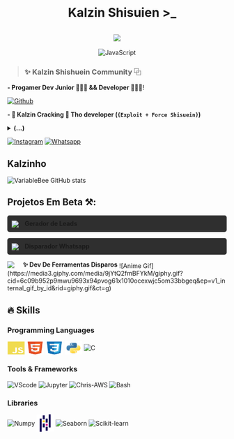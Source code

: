 <!--título-->
<div id="user-content-toc">
  <ul align="center">
    <summary><h1 style="display: inline-block"> Kalzin Shisuien >_  </h1></summary>
  </div>

    

<div align="center">
<img src="https://readme-typing-svg.demolab.com?font=Inconsolata&weight=500&size=50&duration=4000&pause=300&color=A7A459&center=true&vCenter=true&multiline=true&repeat=false&random=false&width=1300&height=140&lines=Olá+Olá;Meu+Nome+é+Kalzin+Tudo+Bom?+#shisuen+#Kalzinnxs+respect+%E2%9C%A9" width="70%" />




![JavaScript](https://img.shields.io/badge/JavaScript-323330?style=for-the-badge&logo=javascript&logoColor=F7DF1E)

</div>
<!-- Presentation -->

> ### ✨ **Kalzin Shishuein Community ⿻**

**- Progamer Dev Junior 👨🏻‍🏭 && Developer 🧎🏻‍♂️**!


 [![Github](https://img.shields.io/badge/GitHub-100000?style=for-the-badge&logo=github&logoColor=white)](https://chat.whatsapp.com/CKkalYIIydJ1VmBeApeogz) 

**- 🔭 Kalzin Cracking 🍃 Tho developer (``{Exploit + Force Shisuein}``)**


  <!-- Dropdown -->
<details>
  <summary><strong>(...)</strong></summary>
  <p style="font-family: Arial, sans-serif; font-weight: bold; font-size: 1.1em; color: #FFFFFF;">

   <img src="https://img.shields.io/badge/GitHub-100000?style=for-the-badge&logo=github&logoColor=white" alt="GitHub Badge"><br><br>
    - 💬 <span style="font-family: Arial, sans-serif; font-weight: bold; font-size: 1.1em; color: #FFFFFF;">𝐊𝐚𝐥𝐳𝐢𝐧 𝐃𝐞𝐯𝐞𝐥𝐨𝐩𝐞𝐫 🧎🏻‍♂️ 𝐄𝐬𝐩𝐞𝐜𝐢𝐚𝐥𝐢𝐬𝐭𝐚 𝐞𝐦 𝐅𝐞𝐫𝐫𝐚𝐦𝐞𝐧𝐭𝐚𝐬 𝐝𝐞 𝐝𝐢𝐬𝐩𝐚𝐫𝐨 𝐏𝐚𝐫𝐚 𝐰𝐡𝐚𝐭𝐬𝐚𝐩𝐩 𝐞 𝐞𝐦 𝐦𝐚𝐫𝐤𝐞𝐭𝐢𝐧𝐠 𝐝𝐢𝐠𝐢𝐭𝐚𝐥 𝐄𝐱𝐩𝐥𝐨𝐫𝐚𝐧𝐝𝐨 𝐟𝐚𝐥𝐡𝐚𝐬 𝐞 𝐯𝐮𝐥𝐧𝐞𝐫𝐚𝐛𝐢𝐥𝐢𝐝𝐚𝐝𝐞𝐬</span><br><br>
    - 💼 <span style="font-family: Arial, sans-serif; font-weight: bold; font-size: 1.1em; color: #FFFFFF;"> Especialista Em ferramentas de disparo é Engenharia Reversa e marketing digital 🍃 Tudo Pará facilitar Sua vida</span>
  </p>
</details>



<!-- Links -->
[![Instagram](https://img.shields.io/badge/Instagram-E4405F?style=for-the-badge&logo=instagram&logoColor=white)](https://www.instagram.com/ylklzkaio/)
[![Whatsapp](https://img.shields.io/badge/WhatsApp-25D366?style=for-the-badge&logo=whatsapp&logoColor=white)](https://wa.me/5583996624241)
<!-- GithubStats -->
Kalzinho
----
![VariableBee GitHub stats](https://media0.giphy.com/media/FB5EOw0CaaQM0/giphy.gif?cid=6c09b952p3m4qvnr47t6rw2brj8khi4es1b6hwypx9guvjwv&ep=v1_internal_gif_by_id&rid=giphy.gif&ct=g)

<!-- Portfolio -->



## Projetos Em Beta ⚒️:

<p align="left" style="background-color: #2f2f2f; padding: 10px; border-radius: 5px;">
  <img src="https://media.tenor.com/KIO0sT2weC8AAAAj/check-mark.gif" width="26" style="vertical-align: middle; margin-right: 10px;"> 
  <strong>Gerador de Leads</strong>
</p>
<p align="left" style="background-color: #2f2f2f; padding: 10px; border-radius: 5px;">
  <img src="https://media.tenor.com/3MtdCRIPZUMAAAAi/whatsapp.gif" width="30" style="vertical-align: middle; margin-right: 10px;"> 
  <strong>Disparador Whatsapp</strong>
</p>
<span style="display: inline-flex; align-items: center;">
    <img src="https://media.tenor.com/LeDb4HArelwAAAAi/loading-betterttv.gif" width="26" style="margin-right: 10px;">
    <strong>✨ Dev De Ferramentas Disparos</strong>
</span>
<!-- GIF -->
![Anime Gif](https://media3.giphy.com/media/9jYtQ2fmBFYkM/giphy.gif?cid=6c09b952p9mwu9693x94pvog61x1010ocexwjc5om33bbgeq&ep=v1_internal_gif_by_id&rid=giphy.gif&ct=g)



## 🔥 Skills
<!-- Skills: Programming Languages -->
  <div style="flex-basis: 48%;">
    <h3>Programming Languages</h3>
    <img align="center" alt="Js" height="30" width="40" src="https://raw.githubusercontent.com/devicons/devicon/master/icons/javascript/javascript-plain.svg">
    <img align="center" alt="HTML" height="30" width="40" src="https://raw.githubusercontent.com/devicons/devicon/master/icons/html5/html5-original.svg">
    <img align="center" alt="CSS" height="30" width="40" src="https://raw.githubusercontent.com/devicons/devicon/master/icons/css3/css3-original.svg">
    <img align="center" alt="Python" height="30" width="40" src="https://raw.githubusercontent.com/devicons/devicon/master/icons/python/python-original.svg">
    <img align="center" alt="C" height="30" width="40" src="https://cdn.jsdelivr.net/gh/devicons/devicon/icons/c/c-original.svg">
  </div>
  
  <!-- Skills: Tools & Frameworks -->
  <div style="flex-basis: 48%;">
    <h3>Tools & Frameworks</h3>
    <img align="center" alt="VScode" height="30" width="40" src="https://cdn.jsdelivr.net/gh/devicons/devicon/icons/vscode/vscode-original.svg">
    <img align="center" alt="Jupyter" height="30" width="40" src="https://cdn.jsdelivr.net/gh/devicons/devicon/icons/jupyter/jupyter-original.svg">
    <img align="center" alt="Chris-AWS" height="30" width="40" src="https://cdn.jsdelivr.net/gh/devicons/devicon/icons/git/git-original.svg">
    <img align="center" alt="Bash" height="30" width="40" src="https://cdn.jsdelivr.net/gh/devicons/devicon/icons/bash/bash-original.svg">
  </div>
  
  <!-- Skills: Libraries -->
  <div style="flex-basis: 48%;">
    <h3>Libraries</h3>
    <img align="center" alt="Numpy" height="30" width="40" src="https://cdn.jsdelivr.net/gh/devicons/devicon/icons/numpy/numpy-original.svg">
    <img align="center" alt="Pandas" src="https://raw.githubusercontent.com/devicons/devicon/2ae2a900d2f041da66e950e4d48052658d850630/icons/pandas/pandas-original.svg" alt="pandas" width="40" height="40"/>
    <img align="center" alt="Seaborn" src="https://seaborn.pydata.org/_images/logo-mark-lightbg.svg" alt="seaborn" width="40" height="40"/>
    <img align="center" alt="Scikit-learn" src="https://upload.wikimedia.org/wikipedia/commons/0/05/Scikit_learn_logo_small.svg" alt="scikit_learn" width="40" height="40"/>
  </div>